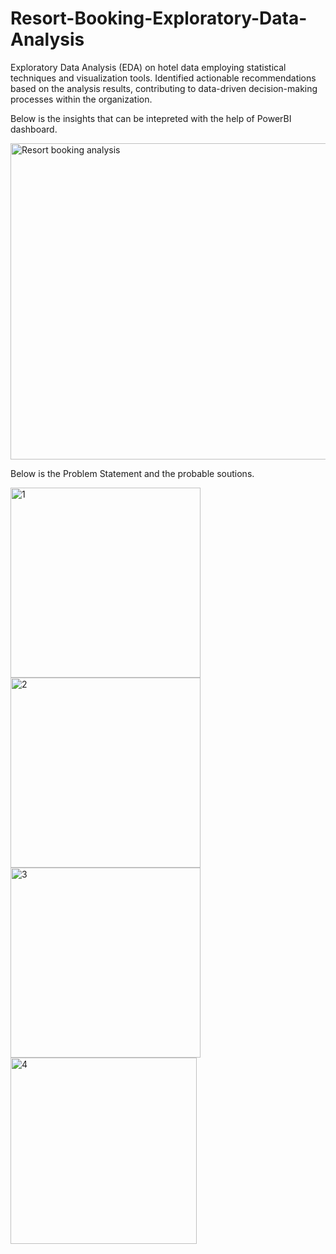 # Resort-Booking-Exploratory-Data-Analysis
Exploratory Data Analysis (EDA) on hotel data employing statistical techniques and visualization tools.
Identified actionable recommendations based on the analysis results, contributing to data-driven decision-making processes within the organization.

Below is the insights that can be intepreted with the help of PowerBI dashboard.


<img width="506" alt="Resort booking analysis" src="https://github.com/sumit-kumar-crypto/Resort-Booking-Exploratory-Data-Analysis/assets/83686292/f43363f1-dd30-456f-b45b-d4d58757c6f0">


Below is the Problem Statement and the probable soutions.

<img width="304" alt="1" src="https://github.com/sumit-kumar-crypto/Resort-Booking-Exploratory-Data-Analysis/assets/83686292/e20e95e1-de8c-4a38-b122-94112f048519">


<img width="304" alt="2" src="https://github.com/sumit-kumar-crypto/Resort-Booking-Exploratory-Data-Analysis/assets/83686292/fde28a01-470c-4a3b-ad81-6fac5efcc42a">

<img width="304" alt="3" src="https://github.com/sumit-kumar-crypto/Resort-Booking-Exploratory-Data-Analysis/assets/83686292/513c64d8-cc95-42c3-805d-3f07f7301a58">

<img width="298" alt="4" src="https://github.com/sumit-kumar-crypto/Resort-Booking-Exploratory-Data-Analysis/assets/83686292/40a6d634-4ffd-498f-849e-080d10ef92b5">















